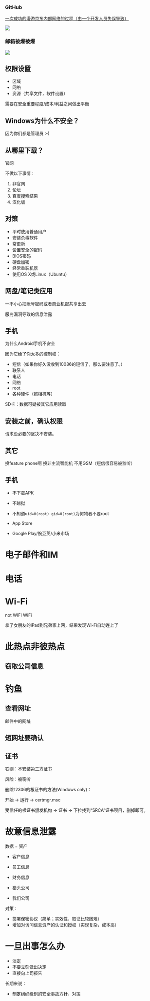 

### GitHub

[一次成功的漫游京东内部网络的过程（由一个开发人员失误导致） ](http://www.wooyun.org/bugs/wooyun-2014-055438)

![](http://www.wooyun.org/upload/201404/03174133ebcb043ad3ce795b897acd73a6217ec7.png)


### 邮箱被爆被爆

![](http://www.wooyun.org/upload/201404/0317120768a034d7b2319625d8959eaa42a1038c.jpg)


## 权限设置

* 区域
* 网络
* 资源（共享文件，软件设置）

需要在安全重要程度/成本/利益之间做出平衡


## Windows为什么不安全？

因为你们都是管理员 :-)

## 从哪里下载？

官网

不做以下事情：

1. 非官网
2. 论坛
3. 百度搜索结果
4. 汉化版

## 对策

* 平时使用普通用户
* 安装杀毒软件
* 常更新
* 设置安全的密码
* BIOS密码
* 硬盘加密
* 经常重装机器
* 使用OS X或Linux（Ubuntu）

## 网盘/笔记类应用

一不小心把账号密码或者商业机密共享出去

服务漏洞导致的信息泄露



## 手机

为什么Android手机不安全

因为它给了你太多的控制权：

* 短信（如果你好久没收到10086的短信了，那么要注意了。）
* 联系人
* 电话
* 网络
* root
* 各种硬件（照相机等）

SD卡：数据可疑被其它应用读取

## 安装之前，确认权限

请求没必要的坚决不安装。

## 其它

换feature phone啊
换非主流智能机
不用GSM（短信很容易被监听）


## 手机

* 不下载APK
* 不越狱
* 不知道`uid=0(root) gid=0(root)`为何物者不要root

* App Store
* Google Play/豌豆荚/小米市场


# 电子邮件和IM


# 电话

# Wi-Fi

not WIFI WiFi

拿了女朋友的iPad到兄弟家上网，结果发现Wi-Fi自动连上了

# 此热点非彼热点



## 窃取公司信息

# 钓鱼

## 查看网址

邮件中的网址 

## 短网址要确认


## 证书

铁则：不安装第三方证书

风险：被窃听

删除12306的根证书的方法(Windows only)：

开始 -> 运行 -> certmgr.msc

受信任的根证书颁发机构 -> 证书 -> 下拉找到“SRCA”证书项目，删掉即可。


# 故意信息泄露

数据 = 资产

* 客户信息
* 员工信息
* 财务信息

* 猎头公司
* 我们公司

对策：

* 签署保密协议（简单；实效性，取证比较困难）
* 增加对访问信息资产的认证和授权（实现复杂，成本高）


# 一旦出事怎么办

* 淡定
* 不要立刻做出决定
* 直接向上司报告

长期来说：

* 制定组织级别的安全事故方针、对策


